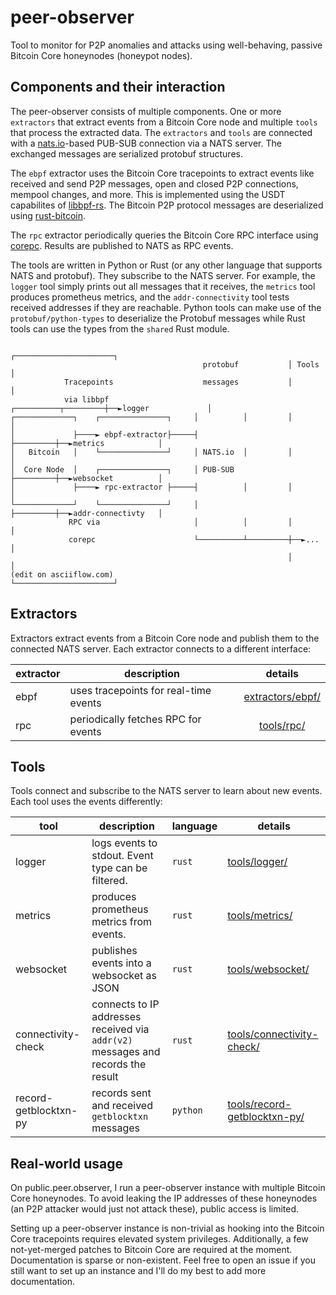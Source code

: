 # peer-observer

Tool to monitor for P2P anomalies and attacks using well-behaving, passive
Bitcoin Core honeynodes (honeypot nodes).

## Components and their interaction

The peer-observer consists of multiple components. One or more `extractors` that
extract events from a Bitcoin Core node and multiple `tools` that process the
extracted data. The `extractors` and `tools` are connected with a [nats.io]-based
PUB-SUB connection via a NATS server. The exchanged messages are serialized
protobuf structures.

The `ebpf` extractor uses the Bitcoin Core tracepoints to extract
events like received and send P2P messages, open and closed P2P connections, mempool
changes, and more. This is implemented using the USDT capabilites of [libbpf-rs].
The Bitcoin P2P protocol messages are deserialized using [rust-bitcoin].

The `rpc` extractor periodically queries the Bitcoin Core RPC interface using
[corepc]. Results are published to NATS as RPC events.

The tools are written in Python or Rust (or any other language that supports NATS
and protobuf). They subscribe to the NATS server. For example, the `logger` tool
simply prints out all messages that it receives, the `metrics` tool produces prometheus
metrics, and the `addr-connectivity` tool tests received addresses if they are reachable.
Python tools can make use of the `protobuf/python-types` to deserialize the Protobuf
messages while Rust tools can use the types from the `shared` Rust module.

```
                                                              ┌──────────────────────┐
                                           protobuf           │ Tools                │
            Tracepoints                    messages           │                      │
            via libbpf                   ┌──────────┬─────────┼──►logger             │
┌─────────────┐    ┌───────────────┐     │          │         │                      │
│             ├────► ebpf-extractor├─────┤          ├─────────┼──►metrics            │
│   Bitcoin   │    └───────────────┘     │ NATS.io  │         │                      │
│  Core Node  │    ┌───────────────┐     │ PUB-SUB  ├─────────┼──►websocket          │
│             ├────► rpc-extractor ├─────┤          │         │                      │
└─────────────┘    └───────────────┘     │          ├─────────┼──►addr-connectivty   │
             RPC via                     │          │         │                      │
             corepc                      └──────────┴─────────┼──►...                │
                                                              │                      │
(edit on asciiflow.com)                                       └──────────────────────┘
```

[nats.io]: https://nats.io
[libbpf-rs]: https://github.com/libbpf/libbpf-rs
[rust-bitcoin]: https://github.com/rust-bitcoin/rust-bitcoin
[corepc]: https://github.com/rust-bitcoin/corepc

## Extractors

Extractors extract events from a Bitcoin Core node and publish them to the connected
NATS server. Each extractor connects to a different interface:

| **extractor** | **description**                       |             **details**             |
|---------------|---------------------------------------|:-----------------------------------:|
| ebpf          | uses tracepoints for real-time events | [extractors/ebpf/](extractors/ebpf) |
| rpc           | periodically fetches RPC for events   | [tools/rpc/](extractors/rpc)        |

## Tools

Tools connect and subscribe to the NATS server to learn about new events. Each
tool uses the events differently:

| **tool**              | **description**                                                                  | **language** | **details**                             |
|-----------------------|----------------------------------------------------------------------------------|--------------|-----------------------------------------|
| logger                | logs events to stdout. Event type can be filtered.                               | `rust`       | [tools/logger/](tools/logger)           |
| metrics               | produces prometheus metrics from events.                                         | `rust`       | [tools/metrics/](tools/metrics)         |
| websocket             | publishes events into a websocket as JSON                                        | `rust`       | [tools/websocket/](tools/websocket)     |
| connectivity-check    | connects to IP addresses received via `addr(v2)` messages and records the result | `rust`       | [tools/connectivity-check/](tools/connectivity-check)    |
| record-getblocktxn-py | records sent and received `getblocktxn` messages                                 | `python`     | [tools/record-getblocktxn-py/](tools/record-getblocktxn-py) |

## Real-world usage

On public.peer.observer, I run a peer-observer instance with multiple
Bitcoin Core honeynodes. To avoid leaking the IP addresses of these honeynodes
(an P2P attacker would just not attack these), public access is limited.

Setting up a peer-observer instance is non-trivial as hooking into the Bitcoin
Core tracepoints requires elevated system privileges. Additionally, a few not-yet-merged
patches to Bitcoin Core are required at the moment. Documentation is sparse
or non-existent. Feel free to open an issue if you still want to set up an instance and
I'll do my best to add more documentation.
